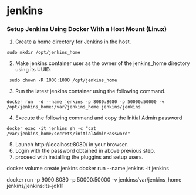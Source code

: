 # jenkins

### Setup Jenkins Using Docker With a Host Mount (Linux)

1. Create a home directory for Jenkins in the host.

 ```sudo mkdir /opt/jenkins_home ```

2. Make jenkins container user as the owner of the jenkins_home directory using its UUID.

 ``` sudo chown -R 1000:1000 /opt/jenkins_home```
 
3. Run the latest jenkins container using the following command.

 ``` docker run  -d --name jenkins -p 8080:8080 -p 50000:50000 -v /opt/jenkins_home:/var/jenkins_home jenkins/jenkins ```
 
4. Execute the following command and copy the Initial Admin password

 ```docker exec -it jenkins sh -c "cat /var/jenkins_home/secrets/initialAdminPassword" ```
   
5. Launch http://localhost:8080/ in your browser.
6. Login with the password obtained in above previous step.
7. proceed with installing the pluggins and setup users.



 docker volume create jenkins
 docker run --name jenkins -it jenkins

 docker run -p 9090:8080 -p 50000:50000 -v jenkins:/var/jenkins_home jenkins/jenkins:lts-jdk11

